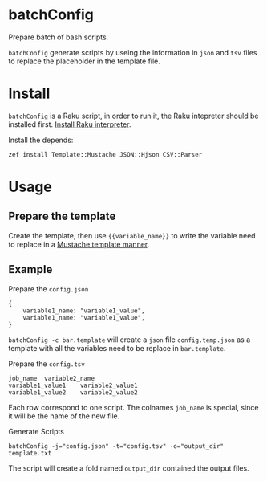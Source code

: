 # batchConfig
Prepare batch of bash scripts.

`batchConfig` generate scripts by useing the information in `json` and `tsv` files to replace the placeholder in the template file.

# Install
`batchConfig` is a Raku script, in order to run it, the Raku intepreter should be installed first.
[Install Raku interpreter](https://rakudo.org/).

Install the depends:
```bash
zef install Template::Mustache JSON::Hjson CSV::Parser
```

# Usage
## Prepare the template
Create the template, then use `{{variable_name}}` to write the variable need to replace in a [Mustache template manner](https://mustache.github.io/).

## Example
Prepare the `config.json`
```
{
    variable1_name: "variable1_value",
    variable1_name: "variable1_value",
}
```
`batchConfig -c bar.template` will create a `json` file `config.temp.json` as a template with all the variables need to be replace in `bar.template`.

Prepare the `config.tsv`
```
job_name  variable2_name
variable1_value1    variable2_value1
variable1_value2    variable2_value2
```
Each row correspond to one script. The colnames `job_name` is special, since it will be the name of the new file.

Generate Scripts
```
batchConfig -j="config.json" -t="config.tsv" -o="output_dir" template.txt
```
The script will create a fold named `output_dir` contained the output files.
